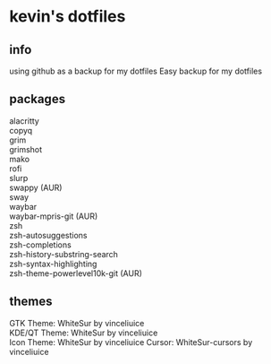 # kevin's dotfiles

## info
using github as a backup for my dotfiles
Easy backup for my dotfiles

## packages 
alacritty  
copyq  
grim  
grimshot  
mako  
rofi  
slurp  
swappy (AUR)  
sway  
waybar  
waybar-mpris-git (AUR)  
zsh  
zsh-autosuggestions  
zsh-completions  
zsh-history-substring-search  
zsh-syntax-highlighting  
zsh-theme-powerlevel10k-git (AUR)  

## themes
GTK Theme: WhiteSur by vinceliuice  
KDE/QT Theme: WhiteSur by vinceliuice  
Icon Theme: WhiteSur by vinceliuice 
Cursor: WhiteSur-cursors by vinceliuice 
